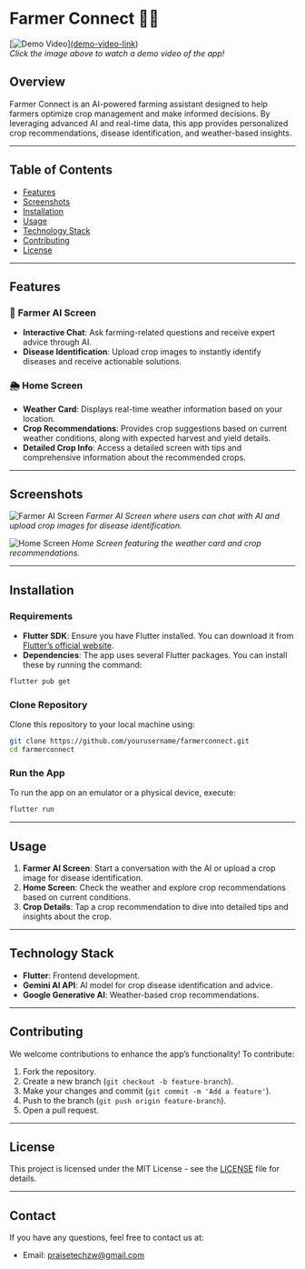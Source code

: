 

# **Farmer Connect** 🌾🚜

[![Demo Video]([demo-video-link](https://youtu.be/FM7KA57-1dE?si=YFPB2HftXOTHJvns))][(demo-video-link](https://youtu.be/FM7KA57-1dE?si=YFPB2HftXOTHJvns))  
*Click the image above to watch a demo video of the app!*

## **Overview**
Farmer Connect is an AI-powered farming assistant designed to help farmers optimize crop management and make informed decisions. By leveraging advanced AI and real-time data, this app provides personalized crop recommendations, disease identification, and weather-based insights.

---

## **Table of Contents**
- [Features](#features)
- [Screenshots](#screenshots)
- [Installation](#installation)
- [Usage](#usage)
- [Technology Stack](#technology-stack)
- [Contributing](#contributing)
- [License](#license)

---

## **Features**
### 🌱 **Farmer AI Screen**
- **Interactive Chat**: Ask farming-related questions and receive expert advice through AI.
- **Disease Identification**: Upload crop images to instantly identify diseases and receive actionable solutions.

### 🌦️ **Home Screen**
- **Weather Card**: Displays real-time weather information based on your location.
- **Crop Recommendations**: Provides crop suggestions based on current weather conditions, along with expected harvest and yield details.
- **Detailed Crop Info**: Access a detailed screen with tips and comprehensive information about the recommended crops.

---

## **Screenshots**
![Farmer AI Screen](./screenshots/farmer_ai_screen.png)
*Farmer AI Screen where users can chat with AI and upload crop images for disease identification.*

![Home Screen](./screenshots/home_screen.png)
*Home Screen featuring the weather card and crop recommendations.*

---

## **Installation**

### **Requirements**
- **Flutter SDK**: Ensure you have Flutter installed. You can download it from [Flutter’s official website](https://flutter.dev/docs/get-started/install).
- **Dependencies**: The app uses several Flutter packages. You can install these by running the command:

```bash
flutter pub get
```

### **Clone Repository**
Clone this repository to your local machine using:

```bash
git clone https://github.com/yourusername/farmerconnect.git
cd farmerconnect
```

### **Run the App**
To run the app on an emulator or a physical device, execute:

```bash
flutter run
```

---

## **Usage**
1. **Farmer AI Screen**: Start a conversation with the AI or upload a crop image for disease identification.
2. **Home Screen**: Check the weather and explore crop recommendations based on current conditions.
3. **Crop Details**: Tap a crop recommendation to dive into detailed tips and insights about the crop.

---

## **Technology Stack**
- **Flutter**: Frontend development.
- **Gemini AI API**: AI model for crop disease identification and advice.
- **Google Generative AI**: Weather-based crop recommendations.

---

## **Contributing**
We welcome contributions to enhance the app’s functionality! To contribute:
1. Fork the repository.
2. Create a new branch (`git checkout -b feature-branch`).
3. Make your changes and commit (`git commit -m 'Add a feature'`).
4. Push to the branch (`git push origin feature-branch`).
5. Open a pull request.

---

## **License**
This project is licensed under the MIT License - see the [LICENSE](LICENSE) file for details.

---

## **Contact**
If you have any questions, feel free to contact us at:
- Email: [praisetechzw@gmail.com](mailto:praisetechzw@gmail.com)
